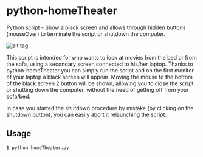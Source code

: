 python-homeTheater
==================

Python script - Show a black screen and allows through hidden buttons (mouseOver) to terminate the script or shutdown the computer.

![alt tag](https://raw.github.com/ilmeo/python-homeTheater/master/images/screenshot.jpg)

This script is intended for who wants to look at movies from the bed or from the sofa, using a secondary screen connected to his/her laptop.
Thanks to python-homeTheater you can simply run the script and on the first monitor of your laptop a black screen will appear. Moving the mouse to the bottom of the black screen 2 button will be shown, allowing you to close the script or shutting down the computer, without the need of getting off from your sofa/bed.

In case you started the shutdown procedure by mistake (by clicking on the shutdown button), you can easily abort it relaunching the script.

## Usage

    $ python homeTheater.py
